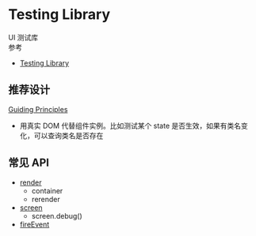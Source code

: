 # Testing Library

UI 测试库  
参考  
- [Testing Library](https://testing-library.com/docs/)

## 推荐设计
[Guiding Principles](https://testing-library.com/docs/guiding-principles)  
- 用真实 DOM 代替组件实例。比如测试某个 state 是否生效，如果有类名变化，可以查询类名是否存在

## 常见 API

- [render](https://testing-library.com/docs/react-testing-library/api#render)
  - container
  - rerender
- [screen](https://testing-library.com/docs/queries/about#debugging)
  - screen.debug()
- [fireEvent](https://testing-library.com/docs/dom-testing-library/api-events)